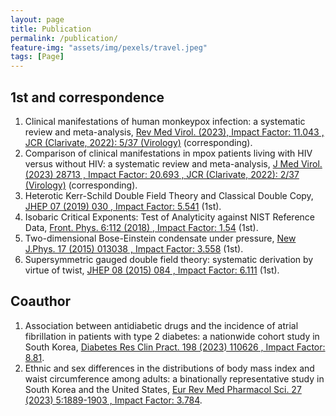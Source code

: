 ```yaml
---
layout: page
title: Publication
permalink: /publication/
feature-img: "assets/img/pexels/travel.jpeg"
tags: [Page]
---
```


## 1st and correspondence

1. Clinical manifestations of human monkeypox infection: a systematic review and meta-analysis,
  [Rev Med Virol. (2023), Impact Factor: 11.043 , JCR (Clarivate, 2022): 5/37 (Virology)](https://doi.org/10.1002/rmv.2446) (corresponding).
3. Comparison of clinical manifestations in mpox patients living with HIV versus without HIV: a systematic review and meta-analysis, [J Med Virol. (2023) 28713 , Impact Factor: 20.693 , JCR (Clarivate, 2022): 2/37 (Virology)](https://doi.org/10.1002/jmv.28713) (corresponding).
4. Heterotic Kerr-Schild Double Field Theory and Classical Double Copy, [JHEP 07 (2019) 030 , Impact Factor: 5.541](https://doi.org/10.1007/JHEP07(2019)030) (1st).
5. Isobaric Critical Exponents: Test of Analyticity against NIST Reference Data, [Front. Phys. 6:112 (2018) , Impact Factor: 1.54](https://doi.org/10.3389/fphy.2018.00112) (1st).
6. Two-dimensional Bose-Einstein condensate under pressure, [New J.Phys. 17 (2015) 013038 , Impact Factor: 3.558](https://doi.org/10.1088/1367-2630/17/1/013038) (1st).
7. Supersymmetric gauged double field theory: systematic derivation by virtue of twist, [JHEP 08 (2015) 084 , Impact Factor: 6.111](https://doi.org/10.1007/JHEP08(2015)084) (1st).

## Coauthor

1. Association between antidiabetic drugs and the incidence of atrial fibrillation in patients with type 2 diabetes: a nationwide cohort study in South Korea, [Diabetes Res Clin Pract. 198 (2023) 110626 , Impact Factor: 8.81](https://doi.org/10.1016/j.diabres.2023.110626).
1. Ethnic and sex differences in the distributions of body mass index and waist circumference among
adults: a binationally representative study in South Korea and the United States, [Eur Rev Med Pharmacol Sci. 27 (2023) 5:1889-1903 , Impact Factor: 3.784](https://doi.org/10.26355/eurrev_202303_31555).
